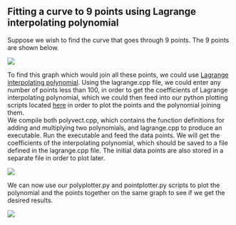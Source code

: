 ## Fitting a curve to 9 points using Lagrange interpolating polynomial  
Suppose we wish to find the curve that goes through 9 points. The 9 points are shown below.  


![](https://raw.githubusercontent.com/yakeen15/amps/main/numerical%20methods/points.PNG)
  
To find this graph which would join all these points, we could use [Lagrange interpolating polynomial](https://en.wikipedia.org/wiki/Lagrange_polynomial#:~:text=In%20numerical%20analysis%2C%20the%20Lagrange,a%20given%20set%20of%20data.). Using the lagrange.cpp file, we could enter any number of points less than 100, in order to get the coefficients of Lagrange interpolating polynomial, which we could then feed into our python plotting scripts located [here](https://github.com/yakeen15/amps/tree/main/plotting%20and%20graphs) in order to plot the points and the polynomial joining them.  
We compile both polyvect.cpp, which contains the function definitions for adding and multiplying two polynomials, and lagrange.cpp to produce an executable. Run the executable and feed the data points. We will get the coefficients of the interpolating polynomial, which should be saved to a file defined in the lagrange.cpp file. The initial data points are also stored in a separate file in order to plot later.

![](https://raw.githubusercontent.com/yakeen15/amps/main/numerical%20methods/lagrange_plot.PNG)  

We can now use our polyplotter.py and pointplotter.py scripts to plot the polynomial and the points together on the same graph to see if we get the desired results.  

![](https://raw.githubusercontent.com/yakeen15/amps/main/plotting%20and%20graphs/lagrange_fitting.png)
